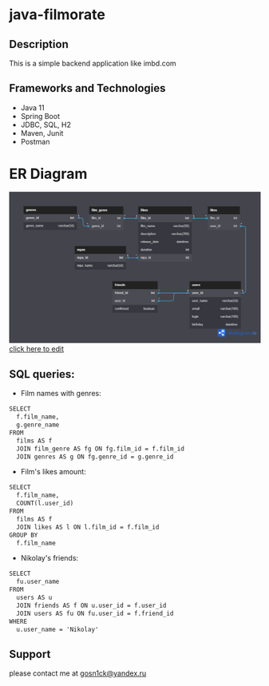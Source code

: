 # java-filmorate
## Description
This is a simple backend application like imbd.com

## Frameworks and Technologies
- Java 11
- Spring Boot
- JDBC, SQL, H2
- Maven, Junit
- Postman

# ER Diagram
![er-filmorate.png](er-filmorate.png)
[click here to edit](https://dbdiagram.io/d/642494195758ac5f17253c14)

## SQL queries:

- Film names with genres:
```
SELECT 
  f.film_name, 
  g.genre_name 
FROM 
  films AS f 
  JOIN film_genre AS fg ON fg.film_id = f.film_id 
  JOIN genres AS g ON fg.genre_id = g.genre_id
```

- Film's likes amount:
```
SELECT 
  f.film_name, 
  COUNT(l.user_id) 
FROM 
  films AS f 
  JOIN likes AS l ON l.film_id = f.film_id 
GROUP BY 
  f.film_name
```
- Nikolay's friends:
```
SELECT 
  fu.user_name 
FROM 
  users AS u 
  JOIN friends AS f ON u.user_id = f.user_id 
  JOIN users AS fu ON fu.user_id = f.friend_id 
WHERE 
  u.user_name = 'Nikolay'
```

## Support
please contact me at gosn1ck@yandex.ru